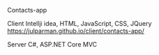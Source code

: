 Contacts-app

Client
Intellji idea, HTML, JavaScript, CSS, JQuery 
https://julparman.github.io/client/contacts-app/

Server
C#, ASP.NET Core MVC